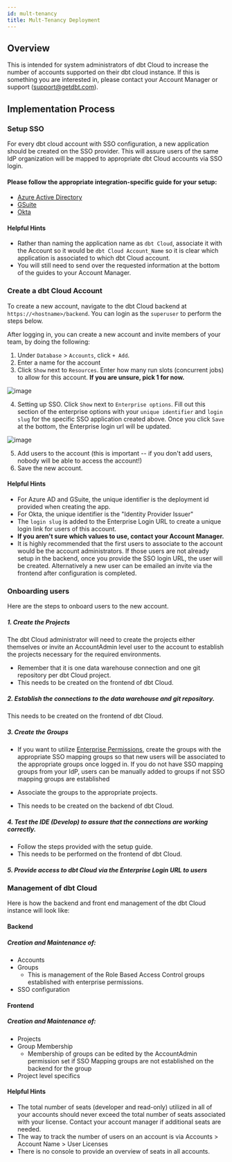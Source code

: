```yaml
---
id: mult-tenancy
title: Mult-Tenancy Deployment
---
```


##  Overview
This is intended for system administrators of dbt Cloud to increase the number of accounts 
supported on their dbt cloud instance. If this is something you are interested in, please contact your
Account Manager or support (support@getdbt.com). 

## Implementation Process

### Setup SSO

For every dbt cloud account with SSO configuration, a new application should be created on the SSO provider. 
This will assure users of the same IdP organization will be mapped to appropriate dbt Cloud accounts via SSO login. 

#### Please follow the appropriate integration-specific guide for your setup:
- [Azure Active Directory](dbt-cloud/dbt-cloud-enterprise/setting-up-enterprise-sso-with-azure-active--directory.md)
- [GSuite](dbt-cloud/dbt-cloud-enterprise/setting-up-sso-with-google-gsuite.md)
- [Okta](dbt-cloud/dbt-cloud-enterprise/setting-up-sso-with-okta.md)

#### Helpful Hints  
- Rather than naming the application name as `dbt Cloud`, associate it with the Account so it would be 
`dbt Cloud Account_Name` so it is clear which application is associated to which dbt Cloud account.
- You will still need to send over the requested information at the bottom of the guides to your Account Manager. 

### Create a dbt Cloud Account
To create a new account, navigate to the dbt Cloud backend at `https://<hostname>/backend`. You can login as the `superuser` to perform the steps below.

After logging in, you can create a new account and invite members of your team, by doing the following:

1. Under `Database` > `Accounts`, click `+ Add`. 
2. Enter a name for the account
3. Click `Show` next to `Resources`. Enter how many run slots (concurrent jobs) to allow for this account. 
    **If you are unsure, pick 1 for now.**
    
![image](https://user-images.githubusercontent.com/46451573/81334360-f2f4f500-9073-11ea-9412-e1b5428fff88.png)

4. Setting up SSO. Click `Show` next to `Enterprise options`.
Fill out this section of the enterprise options with your `unique identifier` and 
`login slug` for the specific SSO application created above. Once you click `Save`
at the bottom, the Enterprise login url will be updated.

![image](https://user-images.githubusercontent.com/46451573/81210559-0d5d9e80-8fa0-11ea-9422-eebd834f9e96.png)

5. Add users to the account (this is important -- if you don't add users, nobody will be able to access the account!)
6. Save the new account.


#### Helpful Hints

 - For Azure AD and GSuite, the unique identifier is the deployment id provided when creating the app.
 - For Okta, the unique identifier is the "Identity Provider Issuer"
 - The `login slug` is added to the Enterprise Login URL to create a unique login link for users of this account.
 - **If you aren't sure which values to use, contact your Account Manager.**
 - It is highly recommended that the first users to associate to the account would be the account administrators. If those users are not already setup in the backend, once you provide the SSO login URL, the user will be created. Alternatively a new user can be emailed an invite via the frontend after configuration is completed. 


### Onboarding users
Here are the steps to onboard users to the new account. 



##### 1. Create the Projects

The dbt Cloud administrator will need to create the projects either themselves or invite an AccountAdmin level user to the account to establish the projects necessary for the required environments. 
    
- Remember that it is one data warehouse connection and one git repository per dbt Cloud project.
- This needs to be created on the frontend of dbt Cloud.
        
##### 2. Establish the connections to the data warehouse and git repository.
 This needs to be created on the frontend of dbt Cloud.
 
##### 3. Create the Groups

 - If you want to utilize [Enterprise Permissions](dbt-cloud/dbt-cloud-enterprise/enterprise-permissions.md), create the groups with the appropriate SSO mapping groups so that new users will be associated to the appropriate groups once logged in. If you do 
 not have SSO mapping groups from your IdP, users can be manually added to groups if not SSO mapping groups are established
 
 - Associate the groups to the appropriate projects.
 
 - This needs to be created on the backend of dbt Cloud.
 
##### 4. Test the IDE (Develop) to assure that the connections are working correctly. 

- Follow the steps provided with the setup guide. 
- This needs to be performed on the frontend of dbt Cloud.
    
##### 5. Provide access to dbt Cloud via the Enterprise Login URL to users

### Management of dbt Cloud

Here is how the backend and front end management of the dbt Cloud instance will look 
like:

#### Backend
##### Creation and Maintenance of:

- Accounts 
- Groups
    - This is management of the Role Based Access Control groups established 
    with enterprise permissions.
- SSO configuration 

#### Frontend
##### Creation and Maintenance of:

- Projects 
- Group Membership
    - Membership of groups can be edited by the AccountAdmin permission set if 
        SSO Mapping groups are not established on the backend for the group
- Project level specifics 


#### Helpful Hints
- The total number of seats (developer and read-only) utilized in all of your accounts 
should never exceed the total number of seats associated with your license. 
Contact your account manager if additional seats are needed. 
- The way to track the number of users on an account is via Accounts > Account Name > User Licenses
- There is no console to provide an overview of seats in all accounts.



